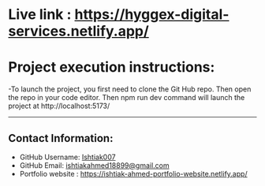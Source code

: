# Live link : https://hyggex-digital-services.netlify.app/


# Project execution instructions:
-To launch the project, you first need to clone the Git Hub repo. Then open the repo in your code editor. Then npm run dev command will launch the project at http://localhost:5173/

---

  ## Contact Information:
  * GitHub Username: [Ishtiak007](https://github.com/Ishtiak007)
  * GitHub Email: ishtiakahmed18899@gmail.com
  * Portfolio website : https://ishtiak-ahmed-portfolio-website.netlify.app/